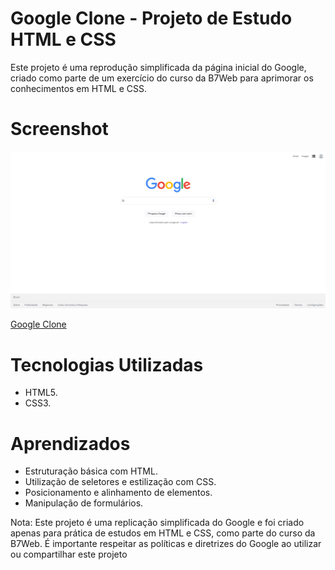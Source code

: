 # Google Clone - Projeto de Estudo HTML e CSS
Este projeto é uma reprodução simplificada da página inicial do Google, criado como parte de um exercício do curso da B7Web para aprimorar os conhecimentos em HTML e CSS.

# Screenshot
![Screenshot do projeto](assets/images/googleclonepage.png)

[Google Clone](https://im4k1r4.github.io/GoogleScreenClone/)

# Tecnologias Utilizadas
- HTML5.
- CSS3.

# Aprendizados
- Estruturação básica com HTML.
- Utilização de seletores e estilização com CSS.
- Posicionamento e alinhamento de elementos.
- Manipulação de formulários.

Nota: Este projeto é uma replicação simplificada do Google e foi criado apenas para prática de estudos em HTML e CSS, como parte do curso da B7Web. É importante respeitar as políticas e diretrizes do Google ao utilizar ou compartilhar este projeto
